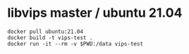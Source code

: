 # libvips master / ubuntu 21.04

```
docker pull ubuntu:21.04
docker build -t vips-test .
docker run -it --rm -v $PWD:/data vips-test
```
